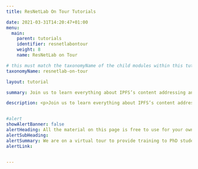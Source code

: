 ```yaml
---
title: ResNetLab On Tour Tutorials

date: 2021-03-31T14:20:47+01:00
menu:
  main:
    parent: tutorials
    identifier: resnetlabontour
    weight: 8
    name: ResNetLab on Tour

# this must match the taxonomyName of the child modules within this tutorial for them to render properly on the list page
taxonomyName: resnetlab-on-tour

layout: tutorial

summary: Join us to learn everything about IPFS’s content addressing and content routing subsystems, its content exchange strategies, and how IPFS deals with dynamic, mutable content.

description: <p>Join us to learn everything about IPFS’s content addressing and content routing subsystems, its content exchange strategies, and how IPFS deals with dynamic, mutable content.</p> <br /><p>Watch the tutorials to acquire all the background you need in order to start your project on IPFS and the Web 3.0 stack and <a href="https://github.com/protocol/ResNetLab/discussions/categories/resnetlab-on-tour-tutorial-q-a">get involved in the discussion</a>.</p> <br /><p>All the material on this page is free to use for your own course, talk, or university module.</p>


#alert
showAlertBanner: false
alertHeading: All the material on this page is free to use for your own course, talk, or university module. Make sure you take advantage of it!
alertSubHeading:
alertSummary: We are on a virtual tour to provide training to PhD students, researchers and academics on the founding principles, operational details and inner workings of the IPFS Architecture.
alertLink:


---
```

